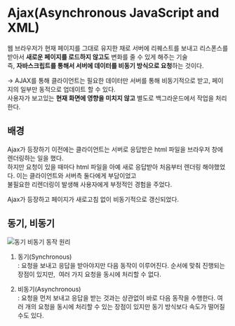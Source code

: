 # Ajax(Asynchronous JavaScript and XML)

웹 브라우저가 현재 페이지를 그대로 유지한 채로 서버에 리퀘스트를 보내고 리스폰스를 받아서 **새로운 페이지를 로드하지 않고도** 변화를 줄 수 있게 해주는 기술  
즉, **자바스크립트를 통해서 서버에 데이터를 비동기 방식으로 요청**하는 것이다.

&rarr; AJAX를 통해 클라이언트는 필요한 데이터만 서버를 통해 비동기적으로 받고, 페이지의 일부만 동적으로 업데이트 할 수 있다.  
 사용자가 보고있는 **현재 화면에 영향을 미치지 않고** 별도로 백그라운드에서 작업을 처리한다.

## 배경

Ajax가 등장하기 이전에는 클라이언트는 서버로 응답받은 html 파일을 브라우저 창에 렌더링하는 일을 했다.  
하지만 요청이 있을 때마다 html 파일을 아예 새로 응답받아 처음부터 렌더링 해야했었다. 이는 클라이언트와 서버측 둘다에게 부담이었고  
불필요한 리렌더링이 발생해 사용자에게 부정적인 경험을 주었다.

Ajax가 등장하고 페이지가 새로고침 없이 비동기적으로 갱신되었다.

## 동기, 비동기

<img src="https://images.velog.io/images/jch9537/post/bdfc8fca-7e2b-4f51-8d04-2fe20b43097e/image.png" alt="동기 비동기 동작 원리" />  
  
1. 동기(Synchronous)  
: 요청을 보내고 응답을 받아야지만 다음 동작이 이루어진다. 순서에 맞춰 진행되는 장점이 있지만,  여러 가지 요청을 동시에 처리할 수 없다.

2. 비동기(Asynchronous)  
   : 요청을 먼저 보내고 응답을 받는 것과는 상관없이 바로 다음 동작을 수행한다. 여러 개의 요청을 동시에 처리할 수 있는 장점이 있지만 동기 방식보다 속도가 떨어질 수도 있다.
